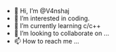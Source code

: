 - 👋 Hi, I’m @V4nshaj
- 👀 I’m interested in coding.
- 🌱 I’m currently learning c/c++
- 💞️ I’m looking to collaborate on ...
- 📫 How to reach me ...

<!---
V4nshaj/V4nshaj is a ✨ special ✨ repository because its `README.md` (this file) appears on your GitHub profile.
You can click the Preview link to take a look at your changes.
--->
